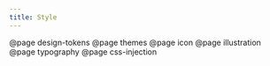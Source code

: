 ```yaml
---
title: Style
---
```


@page design-tokens
@page themes
@page icon
@page illustration
@page typography
@page css-injection
